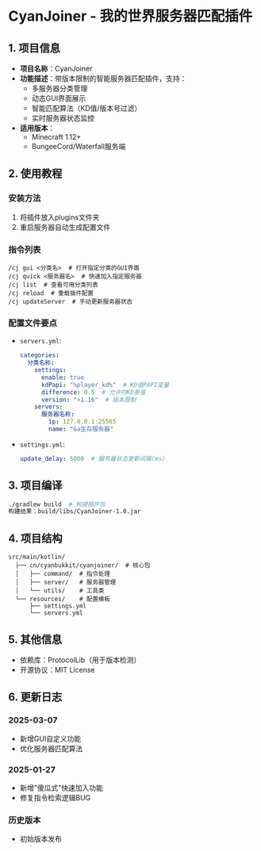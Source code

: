 # CyanJoiner - 我的世界服务器匹配插件

## 1. 项目信息
- **项目名称**：CyanJoiner
- **功能描述**：带版本限制的智能服务器匹配插件，支持：
  - 多服务器分类管理
  - 动态GUI界面展示
  - 智能匹配算法（KD值/版本号过滤）
  - 实时服务器状态监控
- **适用版本**：
  - Minecraft 1.12+ 
  - BungeeCord/Waterfall服务端

## 2. 使用教程
### 安装方法
1. 将插件放入plugins文件夹
2. 重启服务器自动生成配置文件

### 指令列表
```
/cj gui <分类名>  # 打开指定分类的GUI界面
/cj quick <服务器名>  # 快速加入指定服务器
/cj list  # 查看可用分类列表
/cj reload  # 重载插件配置
/cj updateServer  # 手动更新服务器状态
```

### 配置文件要点
- `servers.yml`:
  ```yaml
  categories:
    分类名称:
      settings:
        enable: true
        kdPapi: "%player_kd%"  # KD值PAPI变量
        difference: 0.5  # 允许的KD差值
        version: ">1.16"  # 版本限制
      servers:
        服务器名称:
          ip: 127.0.0.1:25565
          name: "&a生存服务器"
  ```
- `settings.yml`:
  ```yaml
  update_delay: 5000  # 服务器状态更新间隔(ms)
  ```

## 3. 项目编译
```bash
./gradlew build  # 构建插件包
构建结果：build/libs/CyanJoiner-1.0.jar
```

## 4. 项目结构
```
src/main/kotlin/
  ├── cn/cyanbukkit/cyanjoiner/  # 核心包
  │   ├── command/  # 指令处理
  │   ├── server/   # 服务器管理
  │   └── utils/    # 工具类
  └── resources/    # 配置模板
      ├── settings.yml
      └── servers.yml
```

## 5. 其他信息
- 依赖库：ProtocolLib（用于版本检测）
- 开源协议：MIT License

## 6. 更新日志
### 2025-03-07
- 新增GUI自定义功能
- 优化服务器匹配算法

### 2025-01-27
- 新增"傻瓜式"快速加入功能
- 修复指令检索逻辑BUG

### 历史版本
- 初始版本发布